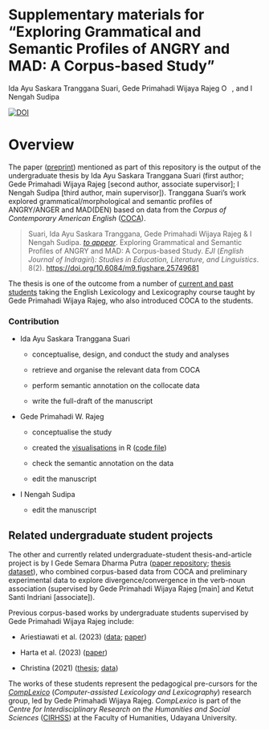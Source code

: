 Supplementary materials for “Exploring Grammatical and Semantic Profiles
of ANGRY and MAD: A Corpus-based Study”
================
Ida Ayu Saskara Tranggana Suari, Gede Primahadi Wijaya Rajeg
<a itemprop="sameAs" content="https://orcid.org/0000-0002-2047-8621" href="https://orcid.org/0000-0002-2047-8621" target="orcid.widget" rel="noopener noreferrer" style="vertical-align:top;"><img src="https://orcid.org/sites/default/files/images/orcid_16x16.png" style="width:1em;margin-right:.5em;" alt="ORCID iD icon"></a>,
and I Nengah Sudipa

<!-- README.md is generated from README.Rmd. Please edit that file -->

[![DOI](https://zenodo.org/badge/DOI/10.5281/zenodo.11108458.svg)](https://doi.org/10.5281/zenodo.11108458)

# Overview

The paper ([preprint](https://doi.org/10.6084/m9.figshare.25749681))
mentioned as part of this repository is the output of the undergraduate
thesis by Ida Ayu Saskara Tranggana Suari (first author; Gede Primahadi
Wijaya Rajeg \[second author, associate supervisor\]; I Nengah Sudipa
\[third author, main supervisor\]). Tranggana Suari’s work explored
grammatical/morphological and semantic profiles of ANGRY/ANGER and
MAD(DEN) based on data from the *Corpus of Contemporary American
English* ([COCA](https://www.english-corpora.org/coca/)).

> Suari, Ida Ayu Saskara Tranggana, Gede Primahadi Wijaya Rajeg & I
> Nengah Sudipa. [*to
> appear*](https://drive.google.com/file/d/1NlkT2LvDFPkCcBSrkBhjV0OPHwdWhy1J/view?usp=sharing).
> Exploring Grammatical and Semantic Profiles of ANGRY and MAD: A
> Corpus-based Study. *EJI* (*English Journal of Indragiri*)*: Studies
> in Education, Literature, and Linguistics*. 8(2).
> <https://doi.org/10.6084/m9.figshare.25749681>

The thesis is one of the outcome from a number of [current and past
students](https://github.com/complexico/anger-mad-coca?tab=readme-ov-file#related-undergraduate-student-projects)
taking the English Lexicology and Lexicography course taught by Gede
Primahadi Wijaya Rajeg, who also introduced COCA to the students.

### Contribution

- Ida Ayu Saskara Tranggana Suari

  - conceptualise, design, and conduct the study and analyses

  - retrieve and organise the relevant data from COCA

  - perform semantic annotation on the collocate data

  - write the full-draft of the manuscript

- Gede Primahadi W. Rajeg

  - conceptualise the study

  - created the
    [visualisations](https://github.com/complexico/anger-mad-coca/tree/main/figs)
    in R ([code
    file](https://github.com/cirhss/anger-mad-coca/blob/main/analyses.R))

  - check the semantic annotation on the data

  - edit the manuscript

- I Nengah Sudipa

  - edit the manuscript

## Related undergraduate student projects

The other and currently related undergraduate-student thesis-and-article
project is by I Gede Semara Dharma Putra ([paper
repository](https://github.com/gederajeg/verb-noun-association); [thesis
dataset](https://doi.org/10.6084/m9.figshare.25560714)), who combined
corpus-based data from COCA and preliminary experimental data to explore
divergence/convergence in the verb-noun association (supervised by Gede
Primahadi Wijaya Rajeg \[main\] and Ketut Santi Indriani \[associate\]).

Previous corpus-based works by undergraduate students supervised by Gede
Primahadi Wijaya Rajeg include:

- Ariestiawati et al. (2023)
  ([data](https://doi.org/10.6084/m9.figshare.23640270);
  [paper](https://doi.org/10.59024/ijellacush.v1i2.135))

- Harta et al. (2023)
  ([paper](https://pbsi-upr.id/index.php/ijellacush/article/view/194))

- Christina (2021)
  ([thesis](https://doi.org/10.6084/m9.figshare.19665804);
  [data](https://doi.org/10.6084/m9.figshare.14701392))

The works of these students represent the pedagogical pre-cursors for
the [*CompLexico*](https://www.cirhss.org/complexico/)
(*Computer-assisted Lexicology and Lexicography*) research group, led by
Gede Primahadi Wijaya Rajeg. *CompLexico* is part of the *Centre for
Interdisciplinary Research on the Humanities and Social Sciences*
([CIRHSS](http://www.cirhss.org)) at the Faculty of Humanities, Udayana
University.
